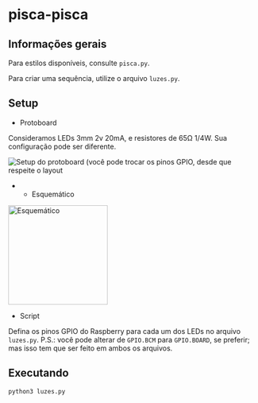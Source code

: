 # pisca-pisca

## Informações gerais

Para estilos disponíveis, consulte `pisca.py`.

Para criar uma sequência, utilize o arquivo `luzes.py`.

## Setup

* Protoboard

Consideramos LEDs 3mm 2v 20mA, e resistores de 65Ω 1/4W. Sua configuração pode ser diferente.

![Setup do protoboard (você pode trocar os pinos GPIO, desde que respeite o layout](https://i.imgur.com/dwi7PJB.png)

* * Esquemático

<img src="https://i.imgur.com/7ekLtjy.png" alt="Esquemático" style="height: 200px;"/>

* Script

Defina os pinos GPIO do Raspberry para cada um dos LEDs no arquivo `luzes.py`.
P.S.: você pode alterar de `GPIO.BCM` para `GPIO.BOARD`, se preferir; mas isso tem que ser feito em ambos os arquivos.

## Executando

`python3 luzes.py`
